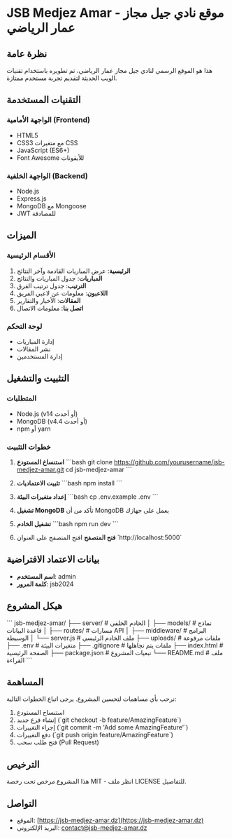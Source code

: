# JSB Medjez Amar - موقع نادي جيل مجاز عمار الرياضي

## نظرة عامة

هذا هو الموقع الرسمي لنادي جيل مجاز عمار الرياضي، تم تطويره باستخدام تقنيات الويب الحديثة لتقديم تجربة مستخدم ممتازة.

## التقنيات المستخدمة

### الواجهة الأمامية (Frontend)
- HTML5
- CSS3 مع متغيرات CSS
- JavaScript (ES6+)
- Font Awesome للأيقونات

### الواجهة الخلفية (Backend)
- Node.js
- Express.js
- MongoDB مع Mongoose
- JWT للمصادقة

## الميزات

### الأقسام الرئيسية
1. **الرئيسية**: عرض المباريات القادمة وآخر النتائج
2. **المباريات**: جدول المباريات والنتائج
3. **الترتيب**: جدول ترتيب الفرق
4. **اللاعبون**: معلومات عن لاعبي الفريق
5. **المقالات**: الأخبار والتقارير
6. **اتصل بنا**: معلومات الاتصال

### لوحة التحكم
- إدارة المباريات
- نشر المقالات
- إدارة المستخدمين

## التثبيت والتشغيل

### المتطلبات
- Node.js (v14 أو أحدث)
- MongoDB (v4.4 أو أحدث)
- npm أو yarn

### خطوات التثبيت

1. **استنساخ المستودع**
   \`\`\`bash
   git clone https://github.com/yourusername/jsb-medjez-amar.git
   cd jsb-medjez-amar
   \`\`\`

2. **تثبيت الاعتماديات**
   \`\`\`bash
   npm install
   \`\`\`

3. **إعداد متغيرات البيئة**
   \`\`\`bash
   cp .env.example .env
   \`\`\`

4. **تشغيل MongoDB**
   تأكد من أن MongoDB يعمل على جهازك

5. **تشغيل الخادم**
   \`\`\`bash
   npm run dev
   \`\`\`

6. **فتح المتصفح**
   افتح المتصفح على العنوان \`http://localhost:5000\`

## بيانات الاعتماد الافتراضية

- **اسم المستخدم**: admin
- **كلمة المرور**: jsb2024

## هيكل المشروع

\`\`\`
jsb-medjez-amar/
├── server/          # الخادم الخلفي
│   ├── models/      # نماذج قاعدة البيانات
│   ├── routes/      # مسارات API
│   ├── middleware/  # البرامج الوسيطة
│   └── server.js    # ملف الخادم الرئيسي
├── uploads/         # ملفات مرفوعة
├── .env             # متغيرات البيئة
├── .gitignore       # ملفات يتم تجاهلها
├── index.html       # الصفحة الرئيسية
├── package.json     # تبعيات المشروع
└── README.md        # ملف القراءة
\`\`\`

## المساهمة

نرحب بأي مساهمات لتحسين المشروع. يرجى اتباع الخطوات التالية:

1. استنساخ المستودع
2. إنشاء فرع جديد (\`git checkout -b feature/AmazingFeature\`)
3. إجراء التغييرات (\`git commit -m 'Add some AmazingFeature'\`)
4. دفع التغييرات (\`git push origin feature/AmazingFeature\`)
5. فتح طلب سحب (Pull Request)

## الترخيص

هذا المشروع مرخص تحت رخصة MIT - انظر ملف LICENSE للتفاصيل.

## التواصل

- الموقع: [https://jsb-medjez-amar.dz](https://jsb-medjez-amar.dz)
- البريد الإلكتروني: contact@jsb-medjez-amar.dz

